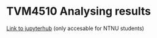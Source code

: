# TVM4510 Analysing results

[Link to jupyterhub](https://jupyterhub.apps.stack.it.ntnu.no/hub/user-redirect/git-pull?repo=https%3A%2F%2Fgithub.com%2Fsteffelbauer%2FTVM4510_Analysing_results&urlpath=tree%2FTVM4510_Analysing_results%2FEDA.ipynb&branch=main) (only accesable for NTNU students)
